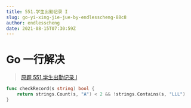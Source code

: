 ```yaml
---
title: 551.学生出勤记录 I
slug: go-yi-xing-jie-jue-by-endlesscheng-88c8
author: endlesscheng
date: 2021-08-15T07:30:59Z
---
```

# Go 一行解决
 
> [原题 551.学生出勤记录 I](https://leetcode.cn/problems/student-attendance-record-i)
```go
func checkRecord(s string) bool {
    return strings.Count(s, "A") < 2 && !strings.Contains(s, "LLL")
}
```
